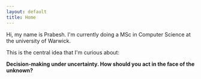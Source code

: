 ```yaml
---
layout: default
title: Home
---
```


Hi, my name is Prabesh.
I'm currently doing a MSc in Computer Science at the university of Warwick.


This is the central idea that I'm curious about:

**Decision-making under uncertainty. How should you act in the face of the unknown?**






